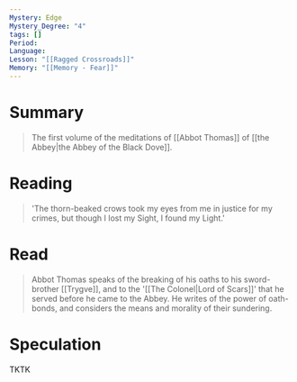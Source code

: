 ```yaml
---
Mystery: Edge
Mystery_Degree: "4"
tags: []
Period: 
Language: 
Lesson: "[[Ragged Crossroads]]"
Memory: "[[Memory - Fear]]"
---
```

# Summary
> The first volume of the meditations of [[Abbot Thomas]] of [[the Abbey|the Abbey of the Black Dove]].
# Reading
> 'The thorn-beaked crows took my eyes from me in justice for my crimes, but though I lost my Sight, I found my Light.'
# Read
> Abbot Thomas speaks of the breaking of his oaths to his sword-brother [[Trygve]], and to the '[[The Colonel|Lord of Scars]]' that he served before he came to the Abbey. He writes of the power of oath-bonds, and considers the means and morality of their sundering.
# Speculation
TKTK